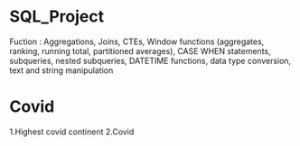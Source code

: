 # SQL_Project
Fuction : Aggregations, Joins, CTEs, Window functions (aggregates, ranking, running total, partitioned averages), CASE WHEN statements, subqueries, nested subqueries, DATETIME functions, data type conversion, text and string manipulation
# Covid
1.Highest covid continent
2.Covid 
